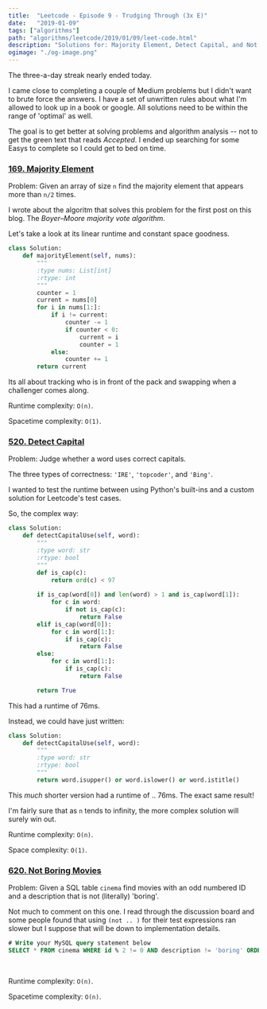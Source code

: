 ```yaml
---
title:  "Leetcode - Episode 9 - Trudging Through (3x E)"
date:   "2019-01-09"
tags: ["algorithms"]
path: "algorithms/leetcode/2019/01/09/leet-code.html"
description: "Solutions for: Majority Element, Detect Capital, and Not Boring Movies."
ogimage: "./og-image.png"
---
```


The three-a-day streak nearly ended today.

I came close to completing a couple of Medium problems but I didn't want to brute force the answers. I have a set of unwritten rules about what I'm allowed to look up in a book or google. All solutions need to be within the range of 'optimal' as well.

The goal is to get better at solving problems and algorithm analysis -- not to get the green text that reads *Accepted*. I ended up searching for some Easys to complete so I could get to bed on time.

### [169. Majority Element](https://leetcode.com/problems/majority-element/)

Problem: Given an array of size `n` find the majority element that appears more than `n/2` times.

I wrote about the algoritm that solves this problem for the first post on this blog. The *Boyer–Moore majority vote algorithm*.

Let's take a look at its linear runtime and constant space goodness.

```python
class Solution:
    def majorityElement(self, nums):
        """
        :type nums: List[int]
        :rtype: int
        """
        counter = 1
        current = nums[0]
        for i in nums[1:]:
            if i != current:
                counter -= 1
                if counter < 0:
                    current = i
                    counter = 1
            else:
                counter += 1
        return current
```

Its all about tracking who is in front of the pack and swapping when a challenger comes along.

Runtime complexity: `O(n)`.

Spacetime complexity: `O(1)`.

### [520. Detect Capital](https://leetcode.com/problems/detect-capital/)

Problem: Judge whether a word uses correct capitals.

The three types of correctness: `'IRE'`, `'topcoder'`, and `'Bing'`.

I wanted to test the runtime between using Python's built-ins and a custom solution for Leetcode's test cases.

So, the complex way:

```python
class Solution:
    def detectCapitalUse(self, word):
        """
        :type word: str
        :rtype: bool
        """
        def is_cap(c):
            return ord(c) < 97
        
        if is_cap(word[0]) and len(word) > 1 and is_cap(word[1]):
            for c in word:
                if not is_cap(c):
                    return False
        elif is_cap(word[0]):
            for c in word[1:]:
                if is_cap(c):
                    return False
        else:
            for c in word[1:]:
                if is_cap(c):
                    return False

        return True
```

This had a runtime of 76ms.

Instead, we could have just written:

```python
class Solution:
    def detectCapitalUse(self, word):
        """
        :type word: str
        :rtype: bool
        """
        return word.isupper() or word.islower() or word.istitle()
```

This *much* shorter version had a runtime of .. 76ms. The exact same result!

I'm fairly sure that as `n` tends to infinity, the more complex solution will surely win out.

Runtime complexity: `O(n)`.

Space complexity: `O(1)`.

### [620. Not Boring Movies](https://leetcode.com/problems/not-boring-movies/)

Problem: Given a SQL table `cinema` find movies with an odd numbered ID and a description that is not (literally) 'boring'.

Not much to comment on this one. I read through the discussion board and some people found that using `(not .. )` for their test expressions ran slower but I suppose that will be down to implementation details.

```SQL 
# Write your MySQL query statement below
SELECT * FROM cinema WHERE id % 2 != 0 AND description != 'boring' ORDER BY rating DESC;
```

<br>

Runtime complexity: `O(n)`.

Spacetime complexity: `O(n)`.

